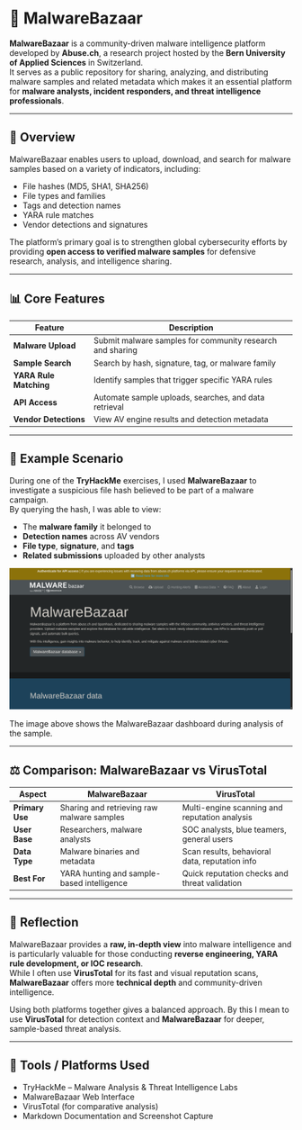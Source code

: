 # 🧩 MalwareBazaar

**MalwareBazaar** is a community-driven malware intelligence platform developed by **Abuse.ch**, a research project hosted by the **Bern University of Applied Sciences** in Switzerland.  
It serves as a public repository for sharing, analyzing, and distributing malware samples and related metadata which makes it an essential platform for **malware analysts, incident responders, and threat intelligence professionals**.

---

## 🧠 Overview

MalwareBazaar enables users to upload, download, and search for malware samples based on a variety of indicators, including:

- File hashes (MD5, SHA1, SHA256)
- File types and families
- Tags and detection names
- YARA rule matches
- Vendor detections and signatures

The platform’s primary goal is to strengthen global cybersecurity efforts by providing **open access to verified malware samples** for defensive research, analysis, and intelligence sharing.

---

## 📊 Core Features

| Feature | Description |
|----------|-------------|
| **Malware Upload** | Submit malware samples for community research and sharing |
| **Sample Search** | Search by hash, signature, tag, or malware family |
| **YARA Rule Matching** | Identify samples that trigger specific YARA rules |
| **API Access** | Automate sample uploads, searches, and data retrieval |
| **Vendor Detections** | View AV engine results and detection metadata |

---

## 🧪 Example Scenario

During one of the **TryHackMe** exercises, I used **MalwareBazaar** to investigate a suspicious file hash believed to be part of a malware campaign.  
By querying the hash, I was able to view:

- The **malware family** it belonged to  
- **Detection names** across AV vendors  
- **File type**, **signature**, and **tags**  
- **Related submissions** uploaded by other analysts  

![MalwareBazaar Dashboard](screenshots/MalB1.png)

The image above shows the MalwareBazaar dashboard during analysis of the sample.

---

## ⚖️ Comparison: MalwareBazaar vs VirusTotal

| Aspect | MalwareBazaar | VirusTotal |
|--------|----------------|-------------|
| **Primary Use** | Sharing and retrieving raw malware samples | Multi-engine scanning and reputation analysis |
| **User Base** | Researchers, malware analysts | SOC analysts, blue teamers, general users |
| **Data Type** | Malware binaries and metadata | Scan results, behavioral data, reputation info |
| **Best For** | YARA hunting and sample-based intelligence | Quick reputation checks and threat validation |

---

## 🧠 Reflection

MalwareBazaar provides a **raw, in-depth view** into malware intelligence and is particularly valuable for those conducting **reverse engineering, YARA rule development, or IOC research**.  
While I often use **VirusTotal** for its fast and visual reputation scans, **MalwareBazaar** offers more **technical depth** and community-driven intelligence.  

Using both platforms together gives a balanced approach. By this I mean to use **VirusTotal** for detection context and **MalwareBazaar** for deeper, sample-based threat analysis.

---

## 🧰 Tools / Platforms Used

- TryHackMe – Malware Analysis & Threat Intelligence Labs  
- MalwareBazaar Web Interface  
- VirusTotal (for comparative analysis)  
- Markdown Documentation and Screenshot Capture


